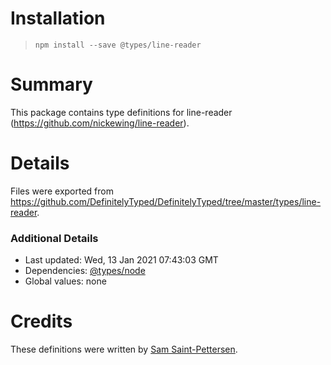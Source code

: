 # Installation
> `npm install --save @types/line-reader`

# Summary
This package contains type definitions for line-reader (https://github.com/nickewing/line-reader).

# Details
Files were exported from https://github.com/DefinitelyTyped/DefinitelyTyped/tree/master/types/line-reader.

### Additional Details
 * Last updated: Wed, 13 Jan 2021 07:43:03 GMT
 * Dependencies: [@types/node](https://npmjs.com/package/@types/node)
 * Global values: none

# Credits
These definitions were written by [Sam Saint-Pettersen](https://github.com/stpettersens).
